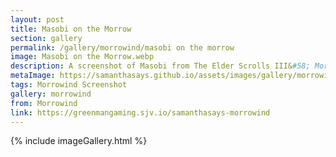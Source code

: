 ```yaml
---
layout: post
title: Masobi on the Morrow
section: gallery
permalink: /gallery/morrowind/masobi on the morrow
image: Masobi on the Morrow.webp
description: A screenshot of Masobi from The Elder Scrolls III&#58; Morrowind, taken by Samantha Says.
metaImage: https://samanthasays.github.io/assets/images/gallery/morrowind/Masobi on the Morrow.webp
tags: Morrowind Screenshot
gallery: morrowind
from: Morrowind
link: https://greenmangaming.sjv.io/samanthasays-morrowind
---
```

{% include imageGallery.html %}
